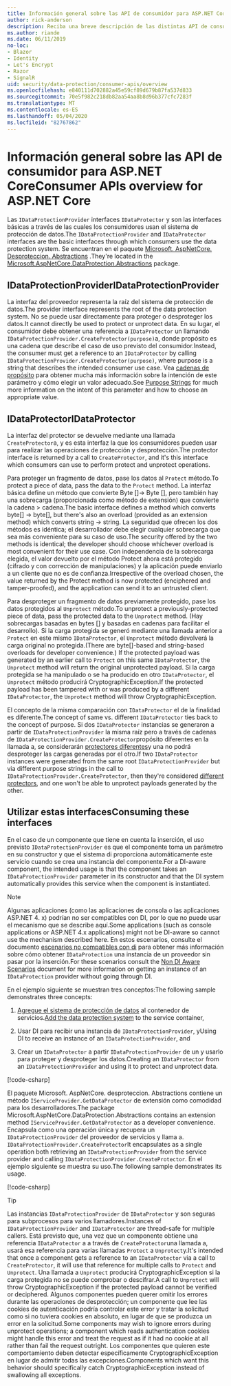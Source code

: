 ```yaml
---
title: Información general sobre las API de consumidor para ASP.NET Core
author: rick-anderson
description: Reciba una breve descripción de las distintas API de consumidor disponibles en la ASP.NET Core biblioteca de protección de datos.
ms.author: riande
ms.date: 06/11/2019
no-loc:
- Blazor
- Identity
- Let's Encrypt
- Razor
- SignalR
uid: security/data-protection/consumer-apis/overview
ms.openlocfilehash: e840111d702882a45e59cf89d679b87fa537d833
ms.sourcegitcommit: 70e5f982c218db82aa54aa8b8d96b377cfc7283f
ms.translationtype: MT
ms.contentlocale: es-ES
ms.lasthandoff: 05/04/2020
ms.locfileid: "82767862"
---
```

# <a name="consumer-apis-overview-for-aspnet-core"></a><span data-ttu-id="10efb-103">Información general sobre las API de consumidor para ASP.NET Core</span><span class="sxs-lookup"><span data-stu-id="10efb-103">Consumer APIs overview for ASP.NET Core</span></span>

<span data-ttu-id="10efb-104">Las `IDataProtectionProvider` interfaces `IDataProtector` y son las interfaces básicas a través de las cuales los consumidores usan el sistema de protección de datos.</span><span class="sxs-lookup"><span data-stu-id="10efb-104">The `IDataProtectionProvider` and `IDataProtector` interfaces are the basic interfaces through which consumers use the data protection system.</span></span> <span data-ttu-id="10efb-105">Se encuentran en el paquete [Microsoft. AspNetCore. Desproteccion. Abstractions](https://www.nuget.org/packages/Microsoft.AspNetCore.DataProtection.Abstractions/) .</span><span class="sxs-lookup"><span data-stu-id="10efb-105">They're located in the [Microsoft.AspNetCore.DataProtection.Abstractions](https://www.nuget.org/packages/Microsoft.AspNetCore.DataProtection.Abstractions/) package.</span></span>

## <a name="idataprotectionprovider"></a><span data-ttu-id="10efb-106">IDataProtectionProvider</span><span class="sxs-lookup"><span data-stu-id="10efb-106">IDataProtectionProvider</span></span>

<span data-ttu-id="10efb-107">La interfaz del proveedor representa la raíz del sistema de protección de datos.</span><span class="sxs-lookup"><span data-stu-id="10efb-107">The provider interface represents the root of the data protection system.</span></span> <span data-ttu-id="10efb-108">No se puede usar directamente para proteger o desproteger los datos.</span><span class="sxs-lookup"><span data-stu-id="10efb-108">It cannot directly be used to protect or unprotect data.</span></span> <span data-ttu-id="10efb-109">En su lugar, el consumidor debe obtener una referencia a `IDataProtector` un llamando `IDataProtectionProvider.CreateProtector(purpose)`a, donde propósito es una cadena que describe el caso de uso previsto del consumidor.</span><span class="sxs-lookup"><span data-stu-id="10efb-109">Instead, the consumer must get a reference to an `IDataProtector` by calling `IDataProtectionProvider.CreateProtector(purpose)`, where purpose is a string that describes the intended consumer use case.</span></span> <span data-ttu-id="10efb-110">Vea [cadenas de propósito](xref:security/data-protection/consumer-apis/purpose-strings) para obtener mucha más información sobre la intención de este parámetro y cómo elegir un valor adecuado.</span><span class="sxs-lookup"><span data-stu-id="10efb-110">See [Purpose Strings](xref:security/data-protection/consumer-apis/purpose-strings) for much more information on the intent of this parameter and how to choose an appropriate value.</span></span>

## <a name="idataprotector"></a><span data-ttu-id="10efb-111">IDataProtector</span><span class="sxs-lookup"><span data-stu-id="10efb-111">IDataProtector</span></span>

<span data-ttu-id="10efb-112">La interfaz del protector se devuelve mediante una llamada `CreateProtector`a, y es esta interfaz la que los consumidores pueden usar para realizar las operaciones de protección y desprotección.</span><span class="sxs-lookup"><span data-stu-id="10efb-112">The protector interface is returned by a call to `CreateProtector`, and it's this interface which consumers can use to perform protect and unprotect operations.</span></span>

<span data-ttu-id="10efb-113">Para proteger un fragmento de datos, pase los datos al `Protect` método.</span><span class="sxs-lookup"><span data-stu-id="10efb-113">To protect a piece of data, pass the data to the `Protect` method.</span></span> <span data-ttu-id="10efb-114">La interfaz básica define un método que convierte Byte []-> Byte [], pero también hay una sobrecarga (proporcionada como método de extensión) que convierte la cadena > cadena.</span><span class="sxs-lookup"><span data-stu-id="10efb-114">The basic interface defines a method which converts byte[] -> byte[], but there's also an overload (provided as an extension method) which converts string -> string.</span></span> <span data-ttu-id="10efb-115">La seguridad que ofrecen los dos métodos es idéntica; el desarrollador debe elegir cualquier sobrecarga que sea más conveniente para su caso de uso.</span><span class="sxs-lookup"><span data-stu-id="10efb-115">The security offered by the two methods is identical; the developer should choose whichever overload is most convenient for their use case.</span></span> <span data-ttu-id="10efb-116">Con independencia de la sobrecarga elegida, el valor devuelto por el método Protect ahora está protegido (cifrado y con corrección de manipulaciones) y la aplicación puede enviarlo a un cliente que no es de confianza.</span><span class="sxs-lookup"><span data-stu-id="10efb-116">Irrespective of the overload chosen, the value returned by the Protect method is now protected (enciphered and tamper-proofed), and the application can send it to an untrusted client.</span></span>

<span data-ttu-id="10efb-117">Para desproteger un fragmento de datos previamente protegido, pase los datos protegidos al `Unprotect` método.</span><span class="sxs-lookup"><span data-stu-id="10efb-117">To unprotect a previously-protected piece of data, pass the protected data to the `Unprotect` method.</span></span> <span data-ttu-id="10efb-118">(Hay sobrecargas basadas en bytes [] y basadas en cadenas para facilitar el desarrollo). Si la carga protegida se generó mediante una llamada anterior a `Protect` en este mismo `IDataProtector`, el `Unprotect` método devolverá la carga original no protegida.</span><span class="sxs-lookup"><span data-stu-id="10efb-118">(There are byte[]-based and string-based overloads for developer convenience.) If the protected payload was generated by an earlier call to `Protect` on this same `IDataProtector`, the `Unprotect` method will return the original unprotected payload.</span></span> <span data-ttu-id="10efb-119">Si la carga protegida se ha manipulado o se ha producido en otro `IDataProtector`, el `Unprotect` método producirá CryptographicException.</span><span class="sxs-lookup"><span data-stu-id="10efb-119">If the protected payload has been tampered with or was produced by a different `IDataProtector`, the `Unprotect` method will throw CryptographicException.</span></span>

<span data-ttu-id="10efb-120">El concepto de la misma comparación con `IDataProtector` el de la finalidad es diferente.</span><span class="sxs-lookup"><span data-stu-id="10efb-120">The concept of same vs. different `IDataProtector` ties back to the concept of purpose.</span></span> <span data-ttu-id="10efb-121">Si dos `IDataProtector` instancias se generaron a partir de `IDataProtectionProvider` la misma raíz pero a través de cadenas de `IDataProtectionProvider.CreateProtector`propósito diferentes en la llamada a, se considerarán [protectores diferentes](xref:security/data-protection/consumer-apis/purpose-strings)y una no podrá desproteger las cargas generadas por el otro.</span><span class="sxs-lookup"><span data-stu-id="10efb-121">If two `IDataProtector` instances were generated from the same root `IDataProtectionProvider` but via different purpose strings in the call to `IDataProtectionProvider.CreateProtector`, then they're considered [different protectors](xref:security/data-protection/consumer-apis/purpose-strings), and one won't be able to unprotect payloads generated by the other.</span></span>

## <a name="consuming-these-interfaces"></a><span data-ttu-id="10efb-122">Utilizar estas interfaces</span><span class="sxs-lookup"><span data-stu-id="10efb-122">Consuming these interfaces</span></span>

<span data-ttu-id="10efb-123">En el caso de un componente que tiene en cuenta la inserción, el uso previsto `IDataProtectionProvider` es que el componente toma un parámetro en su constructor y que el sistema di proporciona automáticamente este servicio cuando se crea una instancia del componente.</span><span class="sxs-lookup"><span data-stu-id="10efb-123">For a DI-aware component, the intended usage is that the component takes an `IDataProtectionProvider` parameter in its constructor and that the DI system automatically provides this service when the component is instantiated.</span></span>

> [!NOTE]
> <span data-ttu-id="10efb-124">Algunas aplicaciones (como las aplicaciones de consola o las aplicaciones ASP.NET 4. x) podrían no ser compatibles con DI, por lo que no puede usar el mecanismo que se describe aquí.</span><span class="sxs-lookup"><span data-stu-id="10efb-124">Some applications (such as console applications or ASP.NET 4.x applications) might not be DI-aware so cannot use the mechanism described here.</span></span> <span data-ttu-id="10efb-125">En estos escenarios, consulte el documento [escenarios no compatibles con di](xref:security/data-protection/configuration/non-di-scenarios) para obtener más información sobre cómo obtener `IDataProtection` una instancia de un proveedor sin pasar por la inserción.</span><span class="sxs-lookup"><span data-stu-id="10efb-125">For these scenarios consult the [Non DI Aware Scenarios](xref:security/data-protection/configuration/non-di-scenarios) document for more information on getting an instance of an `IDataProtection` provider without going through DI.</span></span>

<span data-ttu-id="10efb-126">En el ejemplo siguiente se muestran tres conceptos:</span><span class="sxs-lookup"><span data-stu-id="10efb-126">The following sample demonstrates three concepts:</span></span>

1. <span data-ttu-id="10efb-127">[Agregue el sistema de protección de datos](xref:security/data-protection/configuration/overview) al contenedor de servicios.</span><span class="sxs-lookup"><span data-stu-id="10efb-127">[Add the data protection system](xref:security/data-protection/configuration/overview) to the service container,</span></span>

2. <span data-ttu-id="10efb-128">Usar DI para recibir una instancia de `IDataProtectionProvider`, y</span><span class="sxs-lookup"><span data-stu-id="10efb-128">Using DI to receive an instance of an `IDataProtectionProvider`, and</span></span>

3. <span data-ttu-id="10efb-129">Crear un `IDataProtector` a partir `IDataProtectionProvider` de un y usarlo para proteger y desproteger los datos.</span><span class="sxs-lookup"><span data-stu-id="10efb-129">Creating an `IDataProtector` from an `IDataProtectionProvider` and using it to protect and unprotect data.</span></span>

[!code-csharp[](../using-data-protection/samples/protectunprotect.cs?highlight=26,34,35,36,37,38,39,40)]

<span data-ttu-id="10efb-130">El paquete Microsoft. AspNetCore. desproteccion. Abstractions contiene un método `IServiceProvider.GetDataProtector` de extensión como comodidad para los desarrolladores.</span><span class="sxs-lookup"><span data-stu-id="10efb-130">The package Microsoft.AspNetCore.DataProtection.Abstractions contains an extension method `IServiceProvider.GetDataProtector` as a developer convenience.</span></span> <span data-ttu-id="10efb-131">Encapsula como una operación única y recupera un `IDataProtectionProvider` del proveedor de servicios y llama a. `IDataProtectionProvider.CreateProtector`</span><span class="sxs-lookup"><span data-stu-id="10efb-131">It encapsulates as a single operation both retrieving an `IDataProtectionProvider` from the service provider and calling `IDataProtectionProvider.CreateProtector`.</span></span> <span data-ttu-id="10efb-132">En el ejemplo siguiente se muestra su uso.</span><span class="sxs-lookup"><span data-stu-id="10efb-132">The following sample demonstrates its usage.</span></span>

[!code-csharp[](./overview/samples/getdataprotector.cs?highlight=15)]

>[!TIP]
> <span data-ttu-id="10efb-133">Las instancias `IDataProtectionProvider` de `IDataProtector` y son seguras para subprocesos para varios llamadores.</span><span class="sxs-lookup"><span data-stu-id="10efb-133">Instances of `IDataProtectionProvider` and `IDataProtector` are thread-safe for multiple callers.</span></span> <span data-ttu-id="10efb-134">Está previsto que, una vez que un componente obtiene una referencia `IDataProtector` a a través de `CreateProtector`una llamada a, usará esa referencia para varias llamadas `Protect` a `Unprotect`y.</span><span class="sxs-lookup"><span data-stu-id="10efb-134">It's intended that once a component gets a reference to an `IDataProtector` via a call to `CreateProtector`, it will use that reference for multiple calls to `Protect` and `Unprotect`.</span></span> <span data-ttu-id="10efb-135">Una llamada a `Unprotect` producirá CryptographicException si la carga protegida no se puede comprobar o descifrar.</span><span class="sxs-lookup"><span data-stu-id="10efb-135">A call to `Unprotect` will throw CryptographicException if the protected payload cannot be verified or deciphered.</span></span> <span data-ttu-id="10efb-136">Algunos componentes pueden querer omitir los errores durante las operaciones de desprotección; un componente que lee las cookies de autenticación podría controlar este error y tratar la solicitud como si no tuviera cookies en absoluto, en lugar de que se produzca un error en la solicitud.</span><span class="sxs-lookup"><span data-stu-id="10efb-136">Some components may wish to ignore errors during unprotect operations; a component which reads authentication cookies might handle this error and treat the request as if it had no cookie at all rather than fail the request outright.</span></span> <span data-ttu-id="10efb-137">Los componentes que quieren este comportamiento deben detectar específicamente CryptographicException en lugar de admitir todas las excepciones.</span><span class="sxs-lookup"><span data-stu-id="10efb-137">Components which want this behavior should specifically catch CryptographicException instead of swallowing all exceptions.</span></span>
